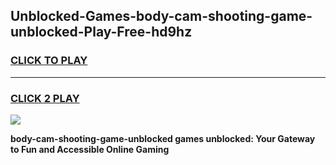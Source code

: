 
## Unblocked-Games-body-cam-shooting-game-unblocked-Play-Free-hd9hz
<h3>
<a href="https://premium76.site?title=body-cam-shooting-game-unblocked&ref=23A">CLICK TO PLAY</a></h3>
<hr>

<h3>
<a href="https://premium76.site?title=body-cam-shooting-game-unblocked&ref=23A">CLICK 2 PLAY</a>
  
</h3>

<a href="https://premium76.site?title=body-cam-shooting-game-unblocked&ref=23A"><img src="https://clearcache.store/games.png"></a>


**body-cam-shooting-game-unblocked games unblocked: Your Gateway to Fun and Accessible Online Gaming**

